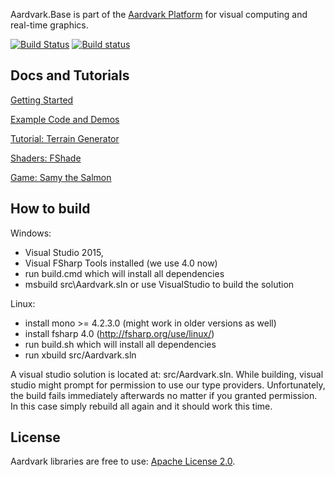 Aardvark.Base is part of the [Aardvark Platform](https://github.com/aardvark-platform/aardvark.docs) for visual computing and real-time graphics.

[![Build Status](https://travis-ci.org/aardvark-platform/aardvark.base.svg?branch=master)](https://travis-ci.org/aardvark-platform/aardvark.base)
[![Build status](https://ci.appveyor.com/api/projects/status/px8242ird5aa6svs/branch/master?svg=true)](https://ci.appveyor.com/project/haraldsteinlechner/aardvark/branch/master)

## Docs and Tutorials

[Getting Started](https://github.com/vrvis/aardvark/wiki)

[Example Code and Demos](https://github.com/vrvis/aardvark.rendering/tree/master/src/Demo/Examples)

[Tutorial: Terrain Generator](https://aszabo314.github.io/stuff/terraingenerator.html)

[Shaders: FShade](http://www.fshade.org/)

[Game: Samy the Salmon](https://github.com/gnufu/SamyTheSalmon)

## How to build

Windows:
- Visual Studio 2015,
- Visual FSharp Tools installed (we use 4.0 now) 
- run build.cmd which will install all dependencies
- msbuild src\Aardvark.sln or use VisualStudio to build the solution

Linux:
- install mono >= 4.2.3.0 (might work in older versions as well)
- install fsharp 4.0 (http://fsharp.org/use/linux/)
- run build.sh which will install all dependencies
- run xbuild src/Aardvark.sln

A visual studio solution is located at: src/Aardvark.sln.
While building, visual studio might prompt for permission to use our type providers. Unfortunately,
the build fails immediately afterwards no matter if you granted permission. In this case
simply rebuild all again and it should work this time.

## License
Aardvark libraries are free to use: [Apache License 2.0](http://www.apache.org/licenses/LICENSE-2.0.txt).
